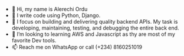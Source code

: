 - 👋 Hi, my name is Alerechi Ordu
- 👀 I write code using Python, Django.
- 🌱  I focus on building and delivering quality backend APIs. My task is
developing, maintaining, testing, and debugging the entire back end.
- 💞️ I’m looking to learning AWS and Javascript as thy are most of my favorite Dev tools.
- 📫 Reach me on WhatsApp or call (+234) 8160251019


